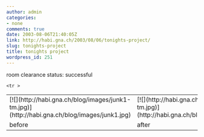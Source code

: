 ```yaml
---
author: admin
categories:
- none
comments: true
date: 2003-08-06T21:40:05Z
link: http://habi.gna.ch/2003/08/06/tonights-project/
slug: tonights-project
title: tonights project
wordpress_id: 251
---
```


room clearance status: successful  

<table >
         <tr >
		
<td >[![](http://habi.gna.ch/blog/images/junk1-tm.jpg)](http://habi.gna.ch/blog/images/junk1.jpg)
</td>
                  
<td >[![](http://habi.gna.ch/blog/images/junk2-tm.jpg)](http://habi.gna.ch/blog/images/junk2.jpg)
</td>
	</tr>

	<tr >
		
<td >before
</td>
                  
<td >after
</td>
	</tr>
</table>
